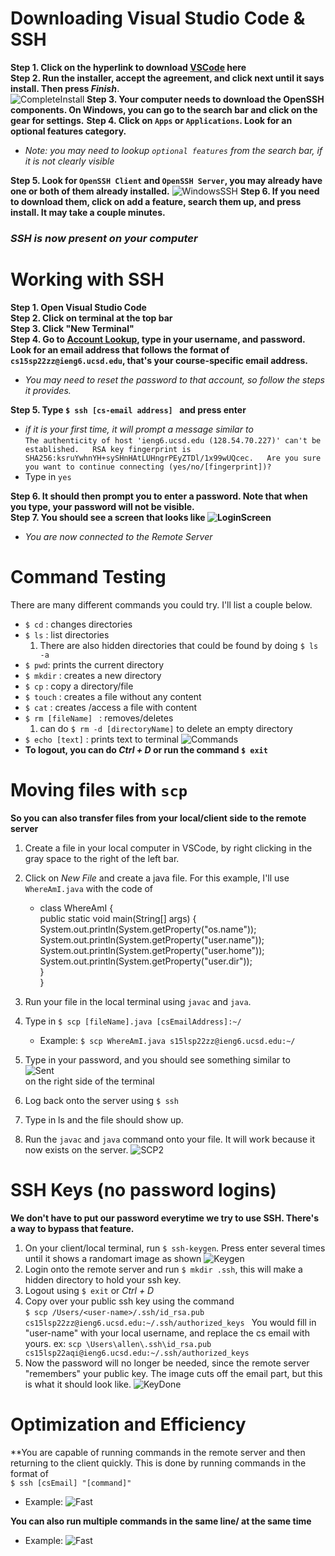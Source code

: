 # Downloading Visual Studio Code & SSH
**Step 1. Click on the hyperlink to download [VSCode](https://code.visualstudio.com/) here**  
**Step 2. Run the installer, accept the agreement, and click next until it says install. Then press _Finish_.**   
![CompleteInstall](1VSCInstallerFinish.png)
**Step 3. Your computer needs to download the OpenSSH components. On Windows, you can go to the search bar and click on the gear for settings.**
**Step 4. Click on `Apps` or `Applications`. Look for an optional features category.**   
* _Note: you may need to lookup `optional features` from the search bar, if it is not clearly visible_  

**Step 5. Look for `OpenSSH Client` and `OpenSSH Server`, you may already have one or both of them already installed.**
![WindowsSSH](1OpenSSH.JPG)
**Step 6. If you need to download them, click on add a feature, search them up, and press install. It may take a couple minutes.**

### _**SSH is now present on your computer**_  
    

# Working with SSH  
**Step 1. Open Visual Studio Code**  
**Step 2. Click on terminal at the top bar**  
**Step 3. Click "New Terminal"**  
**Step 4. Go to [Account Lookup](https://sdacs.ucsd.edu/~icc/index.php), type in your username, and password. Look for an email address that follows the format of `cs15sp22zz@ieng6.ucsd.edu`, that's your course-specific email address.**
* _You may need to reset the password to that account, so follow the steps it provides._ 

**Step 5. Type  `$ ssh [cs-email address] ` and press enter**   
  * _if it is your first time, it will prompt a message similar to_  
  `The authenticity of host 'ieng6.ucsd.edu (128.54.70.227)' can't be established.  
   RSA key fingerprint is SHA256:ksruYwhnYH+sySHnHAtLUHngrPEyZTDl/1x99wUQcec.  
   Are you sure you want to continue connecting
    (yes/no/[fingerprint])?`
  * Type in `yes` 

**Step 6. It should then prompt you to enter a password. Note that when you type, your password will not be visible.**  
**Step 7. You should see a screen that looks like ![LoginScreen](1SSHLoginScreen.JPG)**  
* _You are now connected to the Remote Server_

# Command Testing
There are many different commands you could try. I'll list a couple below.  
* `$ cd` : changes directories  
* `$ ls` : list directories 
  1. There are also hidden directories that could be found by doing `$ ls -a`
* `$ pwd`: prints the current directory
* `$ mkdir` : creates a new directory
* `$ cp` : copy a directory/file
* `$ touch` : creates a file without any content
* `$ cat` : creates /access a file with content 
* `$ rm [fileName] ` : removes/deletes
    1. can do `$ rm -d [directoryName]` to delete an empty directory
* `$ echo [text]` : prints text to terminal
![Commands](1CommandTesting.JPG)
* **To logout, you can do _Ctrl + D_ or run the command `$ exit`**

# Moving files with `scp`
**So you can also transfer files from your local/client side to the remote server** 
1. Create a file in your local computer in VSCode, by right clicking in the gray space to the right of the left bar. 
2. Click on _New File_ and create a java file. For this example, I'll use `WhereAmI.java` with the code of

    * class WhereAmI {  
    public static void main(String[] args) {   System.out.println(System.getProperty("os.name"));
    System.out.println(System.getProperty("user.name"));
    System.out.println(System.getProperty("user.home"));
    System.out.println(System.getProperty("user.dir"));  
    }  
}  
3. Run your file in the local terminal using `javac` and `java`. 
4. Type in `$ scp [fileName].java [csEmailAddress]:~/`
    * Example: `$ scp WhereAmI.java s15lsp22zz@ieng6.ucsd.edu:~/`
5. Type in your password, and you should see something similar to  
![Sent](1SCP1.JPG)  
on the right side of the terminal
6. Log back onto the server using `$ ssh`
7. Type in ls and the file should show up. 
8. Run the `javac` and `java` command onto your file. It will work because it now exists on the server. ![SCP2](1SCP2.JPG)

# SSH Keys (no password logins)
**We don't have to put our password everytime we try to use SSH. There's a way to bypass that feature.**
1. On your client/local terminal, run `$ ssh-keygen`. Press enter several times until it shows a randomart image as shown
![Keygen](1SSHKeygen.JPG)
2. Login onto the remote server and run  `$ mkdir .ssh`, this will make a hidden directory to hold your ssh key.
3. Logout using `$ exit` or _Ctrl + D_ 
4. Copy over your public ssh key using the command  
`$ scp /Users/<user-name>/.ssh/id_rsa.pub cs15lsp22zz@ieng6.ucsd.edu:~/.ssh/authorized_keys ` You would fill in "user-name" with your local username, and replace the cs email with yours. 
ex: `scp \Users\allen\.ssh\id_rsa.pub cs15lsp22aqi@ieng6.ucsd.edu:~/.ssh/authorized_keys`
5. Now the password will no longer be needed, since the remote server "remembers" your public key. The image cuts off the email part, but this is what it should look like. 
![KeyDone](1SSHKeyDone.JPG)

# Optimization and Efficiency
**You are capable of running commands in the remote server and then returning to the client quickly. This is done by running commands in the format of  
`$ ssh [csEmail] "[command]"`
* Example: ![Fast](1EfficientCoding.JPG)

**You can also run multiple commands in the same line/ at the same time**  
* Example: ![Fast](1EfficientCoding2.JPG)
